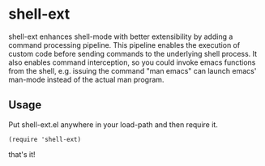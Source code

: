 shell-ext
=========

shell-ext enhances shell-mode with better extensibility by adding a
command processing pipeline. This pipeline enables the execution of
custom code before sending commands to the underlying shell
process. It also enables command interception, so you could invoke
emacs functions from the shell, e.g. issuing the command "man
emacs" can launch emacs' man-mode instead of the actual man
program.

Usage
------

Put shell-ext.el anywhere in your load-path and then require it.

    (require 'shell-ext)

that's it!
